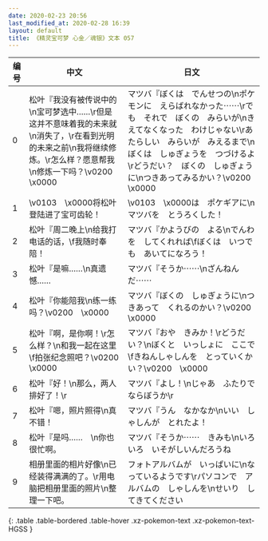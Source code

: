 ```yaml
---
date: 2020-02-23 20:56
last_modified_at: 2020-02-28 16:39
layout: default
title: 《精灵宝可梦 心金／魂银》文本 057
---
```

| 编号 | 中文 | 日文 |
| ---- | ---- | ---- |
| 0 | 松叶『我没有被传说中的\n宝可梦选中……\r但是这并不意味着我的未来就\n消失了，\r在看到光明的未来之前\n我将继续修炼。\r怎么样？愿意帮我\n修炼一下吗？\v0200　\x0000 | マツバ『ぼくは　でんせつの\nポケモンに　えらばれなかった⋯⋯\rでも　それで　ぼくの　みらいが\nきえてなくなった　わけじゃない\rあたらしい　みらいが　みえるまで\nぼくは　しゅぎょうを　つづけるよ\rどうだい？　ぼくの　しゅぎょうに\nつきあってみるかい？\v0200　\x0000 |
| 1 | \v0103　\x0000将松叶登陆进了宝可齿轮！ | \v0103　\x0000は　ポケギアに\nマツバを　とうろくした！ |
| 2 | 松叶『周二晚上\n给我打电话的话，\f我随时奉陪！ | マツバ『かようびの　よる\nでんわを　してくれれば\fぼくは　いつでも　あいてになろう！ |
| 3 | 松叶『是嘛……\n真遗憾…… | マツバ『そうか⋯⋯\nざんねんだ⋯⋯ |
| 4 | 松叶『你能陪我\n练一练吗？\v0200　\x0000 | マツバ『ぼくの　しゅぎょうに\nつきあって　くれるのかい？\v0200　\x0000 |
| 5 | 松叶『啊，是你啊！\r怎么样？\n和我一起在这里\f拍张纪念照吧？\v0200　\x0000 | マツバ『おや　きみか！\rどうだい？\nぼくと　いっしょに　ここで\fきねんしゃしんを　とっていくかい？\v0200　\x0000 |
| 6 | 松叶『好！\n那么，两人排好了！\r | マツバ『よし！\nじゃあ　ふたりで　ならぼうか\r |
| 7 | 松叶『嗯，照片照得\n真不错！ | マツバ『うん　なかなか\nいい　しゃしんが　とれたよ！ |
| 8 | 松叶『是吗……　\n你也很忙啊。 | マツバ『そうか⋯⋯　きみも\nいろいろ　いそがしいんだろうね |
| 9 | 相册里面的相片好像\n已经装得满满的了。\r用电脑把相册里面的照片\n整理一下吧。 | フォトアルバムが　いっぱいに\nなっているようです\rパソコンで　アルバムの　しゃしんを\nせいり　してきてください |
{: .table .table-bordered .table-hover .xz-pokemon-text .xz-pokemon-text-HGSS }